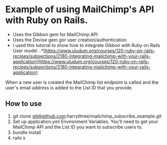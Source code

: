# Example of using MailChimp's API with Ruby on Rails.

* Uses the Gibbon gem for MailChimp API
* Uses the Devise gem gor user creation/authentication
* I used this tutorial to show how to integrate Gibbon with Ruby on Rails User model
..*[https://www.uludum.org/courses/120-ruby-on-rails-recipes/subsections/2180-integrating-mailchimp-with-your-rails-application](https://www.uludum.org/courses/120-ruby-on-rails-recipes/subsections/2180-integrating-mailchimp-with-your-rails-application)

When a new user is created the MailChimp list endpoint is called and the user's email address is added to the List ID that you provide.

## How to use

1. git clone git@github.com:harrythree/mailchimp_subscribe_example.git
2. Set up application.yml Environment Variables. You'll need to get your MailChimp API and the List ID you want to subscribe users to.
3. bundle install
4. rails s

